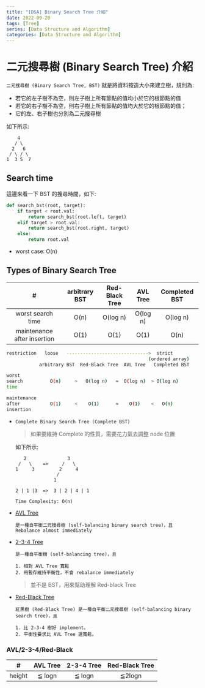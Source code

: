 ```yaml
---
title: "[DSA] Binary Search Tree 介紹"
date: 2022-09-20
tags: [Tree]
series: [Data Structure and Algorithm]
categories: [Data Structure and Algorithm]
---
```


# 二元搜尋樹 (Binary Search Tree) 介紹

`二元搜尋樹 (Binary Search Tree, BST)` 就是將資料按造大小來建立樹，規則為:

- 若它的左子樹不為空，則左子樹上所有節點的值均小於它的根節點的值
- 若它的右子樹不為空，則右子樹上所有節點的值均大於它的根節點的值；
- 它的左、右子樹也分別為二元搜尋樹

如下所示:

```
    4
   / \
  2   6
 / \ / \
1  3 5  7
```

## Search time

這邊來看一下 BST 的搜尋時間，如下:

```python
def search_bst(root, target):
    if target < root.val:
        return search_bst(root.left, target)
    elif target > root.val:
        return search_bst(root.right, target)
    else:
        return root.val
```

- worst case: O(n)

## Types of Binary Search Tree

| # | arbitrary BST | Red-Black Tree | AVL Tree | Completed BST |
| :-: | :-: | :-: | :-: | :-: |
| worst search time | O(n) | O(log n) | O(log n) | O(log n) |
| maintenance after insertion | O(1) | O(1) | O(1) | O(n) |

```sh
restriction   loose   ------------------------------>  strict
                                                    (ordered array)
            arbitrary BST  Red-Black Tree  AVL Tree   Completed BST

worst
search          O(n)     >   O(log n)   ≈  O(log n)  > O(log n)
time

maintenance
after           O(1)     <    O(1)      ≈    O(1)    <   O(n)
insertion
```

- `Complete Binary Search Tree (Complete BST)`

    > 如果要維持 Complete 的性質，需要花力氣去調整 node 位置

    如下所示:

    ```
       2               3
     /   \    =>     /   \
    1     3         2     4
                   /
                  1

    2 | 1 |3  =>  3 | 2 | 4 | 1

    Time Complexity: O(n)
    ```

- [AVL Tree](https://github.com/kaka-lin/Notes/tree/master/DSA/Tree/Binary%20Tree/Binary%20Search%20Tree/AVL%20Tree)

    ```
    是一種自平衡二元搜尋樹 (self-balancing binary search tree)，且
    Rebalance almost immediately
    ```

- [2-3-4 Tree](https://github.com/kaka-lin/Notes/tree/master/DSA/Tree/Binary%20Tree/Binary%20Search%20Tree/2-3-4%20Tree)

    ```
    是一種自平衡樹 (self-balancing tree)，且

    1. 相對 AVL Tree 寬鬆
    2. 用暫存維持平衡性，不會 rebalance immediately
    ```
    > 並不是 BST，用來幫助理解 Red-black Tree

- [Red-Black Tree](https://github.com/kaka-lin/Notes/tree/master/DSA/Tree/Binary%20Tree/Binary%20Search%20Tree/Red-Black%20Tree)

    ```
    紅黑樹 (Red-Black Tree) 是一種自平衡二元搜尋樹 (self-balancing binary search tree)，且

    1. 比 2-3-4 樹好 implement。
    2. 平衡性要求比 AVL Tree 還寬鬆。
    ```

### AVL/2-3-4/Red-Black

| # | AVL Tree | 2-3-4 Tree | Red-Black Tree |
| :-: | :-: | :-: | :-: |
| height | ≦ logn | ≦ logn | ≦2logn | O(log n) |

